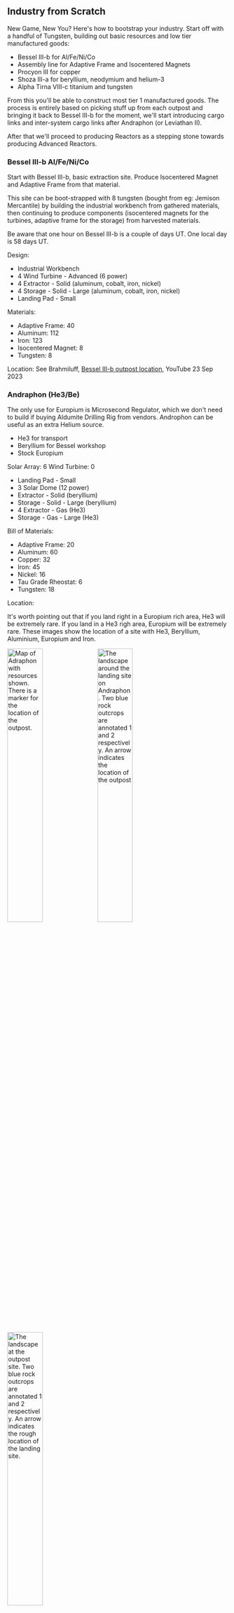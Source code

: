 ## Industry from Scratch

New Game, New You? Here's how to bootstrap your industry. Start off with a handful of Tungsten, building out basic resources and low tier manufactured goods:

- Bessel III-b for Al/Fe/Ni/Co
- Assembly line for Adaptive Frame and Isocentered Magnets
- Procyon III for copper
- Shoza III-a for beryllium, neodymium and helium-3
- Alpha Tirna VIII-c titanium and tungsten

From this you'll be able to construct most tier 1 manufactured goods. The process is entirely based on picking stuff up from each outpost and bringing it back to Bessel III-b for the moment, we'll start introducing cargo links and inter-system cargo links after Andraphon (or Leviathan II).

After that we'll proceed to producing Reactors as a stepping stone towards producing Advanced Reactors.

### Bessel III-b Al/Fe/Ni/Co

Start with Bessel III-b, basic extraction site. Produce Isocentered Magnet and Adaptive Frame from that material.

This site can be boot-strapped with 8 tungsten (bought from eg: Jemison Mercantile) by building the industrial workbench from gathered materials, then continuing to produce components (isocentered magnets for the turbines, adaptive frame for the storage) from harvested materials.

Be aware that one hour on Bessel III-b is a couple of days UT. One local day is 58 days UT.

Design:

- Industrial Workbench
- 4 Wind Turbine - Advanced (6 power)
- 4 Extractor - Solid (aluminum, cobalt, iron, nickel)
- 4 Storage - Solid - Large (aluminum, cobalt, iron, nickel)
- Landing Pad - Small

Materials:

- Adaptive Frame: 40
- Aluminum: 112
- Iron: 123
- Isocentered Magnet: 8
- Tungsten: 8

Location: See Brahmiluff, [Bessel III-b outpost location](https://www.youtube.com/watch?v=NSxSKiD4ahk), YouTube 23 Sep 2023

### Andraphon (He3/Be)

The only use for Europium is Microsecond Regulator, which we don't need to build if buying Aldumite Drilling Rig from vendors. Androphon can be useful as an extra Helium source.

- He3 for transport
- Beryllium for Bessel workshop
- Stock Europium

Solar Array: 6
Wind Turbine: 0

- Landing Pad - Small
- 3 Solar Dome (12 power)
- Extractor - Solid (beryllium)
- Storage - Solid - Large (beryllium)
- 4 Extractor - Gas (He3)
- Storage - Gas - Large (He3)

Bill of Materials:

- Adaptive Frame: 20
- Aluminum: 60
- Copper: 32
- Iron: 45
- Nickel: 16
- Tau Grade Rheostat: 6
- Tungsten: 18


Location:

It's worth pointing out that if you land right in a Europium rich area, He3 will be extremely rare. If you land in a He3 righ area, Europium will be extremely rare. These images show the location of a site with He3, Beryllium, Aluminium, Europium and Iron.

<p>
<img src="images/andraphon-site-map.jpg" alt="Map of Adraphon with resources shown. There is a marker for the location of the outpost." width="40%">
<img src="images/andraphon-site-landscape-landing.jpg" alt="The landscape around the landing site on Andraphon. Two blue rock outcrops are annotated 1 and 2 respectively. An arrow indicates the location of the outpost" width="40%">
<img src="images/andraphon-site-outpost.jpg" alt="The landscape at the outpost site. Two blue rock outcrops are annotated 1 and 2 respectively. An arrow indicates the rough location of the landing site." width="40%">
</p>

Video presentation of this site by JRamosWorks Gaming Fun, [#Starfield Outposts - 5 Resources in One Spot on Andraphon | Great Starter Locations Video 1 of 4](https://www.youtube.com/watch?v=XEJNLgBUXVI)

### Procyon III (Cu, Sealant)

[Procyon III](https://inara.cz/starfield/starsystem/101/#area1624) is one of several convenient sources of **Ionic Liquid**, along with Copper, Fluorine, Tetrafluoride, Water, Antimicrobial, Sealant, and Fiber. All the materials should be available if you select a site in a region rich with Ionic Liquids (bright green patches on the map).

We'll start off with extracting copper to drive industry at Bessel III-b.

Remember to wait for some copper production.

Design:

- Landing Pad - Small
- Industrial Workbench
- Wind Turbine - Advanced (25 power)
- Extractor - Solid (copper)
- 2 Storage - Solid - Large (copper, sealant)
- Extractor - Liquid (water)
- Storage - Liquid - Large (water)
- Greenhouse (sealant)

Bill of Materials:

- Manufactured
  - Adaptive Frame: 35
  - Isocentered Magnet: 2
  - Reactive Gauge: 3 (built on-site using copper extracted locally)
- Solid
  - Aluminum: 78 (+3 for reactive gauge)
  - Iron: 71
  - Nickel: 20
  - Sealant: 3
  - Tungsten: 2
- Gas
  - Fluorine: 4

You should be able to find an appropriate site in various wetlands (regions where Ionic Liquids are available). Look for a flat site with copper, ionic liquids, fluorine, and tetrafluorides. The ionic liquids and tetrafluorides will be needed later for producing isotopic coolant, while the fluorine is necessary for producing greenhouses.

### Alpha Tirna VIII-c (Dy, Pb, Ta, Ti, W, Alkanes)

Power and water are an issue on this planet. Solar Arrays will produce 6 power while Wind Turbines produce 3. Water is only available as vapour. The main minerals of interest here are Titanium for warehouses and Tungsten for extractors.

Design:

- 1 Landing Pad - Small
- 3 Solar Dome (12 power)
- 5 Extractor - Solid (dysprosium, lead, tantalum, titanium, tungsten)
- 5 Storage - Solid - Large (dysprosium, lead, tantalum, titanium, tungsten)
- 1 Extractor - Gas (alkanes)
- 1 Storage - Gas - Large (alkanes)

Materials:

- Manufactured
  - Adaptive Frame: 60
  - Tau Grade Rheostat: 6
- Solid
  - Aluminum: 125
  - Copper: 23
  - Iron: 145
  - Nickel: 4
  - Tungsten: 26

Location:

Check Brahmiluff's location from [8-in-one Resources Tirna VIII-c Outpost Location in Starfield!](https://www.youtube.com/watch?v=pCjAUcrqYGs). Here's the swamp site on the planet resource map with higher level Scanning skill: ![swamp site](images/tirna-viii-c-location-map-swamp-site.jpg)

### Zeta Ophiucui I (silver, ytterbium, polymer)

Design:

- 2 Wind Turbine - Advanced (14 power)
- Landing Pad - Small
- Extractor - Solid (silver)
- Extractor - Solid (ytterbium)
- Storage - Solid - Large (silver)
- Storage - Solid - Large (ytterbium)
- Extractor - Liquid (water)
- Storage - Liquid - Large (water)
- Greenhouse (polymer)
- Storage - Solid - Large (polymer)

Bill of Materials:

- Manufactured
  - Adaptive Frame: 45
  - Isocentered Magnet: 4
  - Reactive Gauge: 3
- Solid
  - Aluminum: 99
  - Iron: 93
  - Nickel: 20
  - Sealant: 3
  - Tungsten: 4
- Gas
  - Fluorine: 4

Location:
<p>
<img src="images/zeta-ophiuchi-i-location-map.jpg" alt="Map of Zeta Ophiuchi I with resources shown. There is a marker for the location of the outpost." width="40%">
<img src="images/zeta-ophiuchi-i-location-landscape.jpg" alt="The landscape around the outpost on Zeta Ophiuchi I intended to help players find the location once they have landed." width="40%">
</p>

Land on the swamp side of a swamp/mountains border. You should find that Ytterbium and Tantalum are *everywhere*. Find a site that has silver and ytterbium, typically the silver will be in small patches, but if you have that patch entirely within the outpost border you can squeeze five extractors onto it (later, during upgrades). It can be useful to have more resources but the important bit is having enough silver to provide industry.

### Shoza III-a (He3, Be, Nd)

Design:

- Landing Pad - Small
- 2 Solar Dome
- 3 Extractor - Solid (aluminum, beryllium, neodymium)
- 3 Storage - Solid - Large (aluminum, beryllium, neodymium)
- Extractor - Gas (he3)
- Storage - Gas - Large (he3)

Materials:

- Manufactured
  - Adaptive Frame: 40
  - Tau Grade Rheostat: 4
- Solid
  - Aluminum: 81
  - Copper: 23
  - Iron: 95
  - Nickel: 4
  - Tungsten: 22

Location:

There's a little circular patch of helium-rich terrain on the edge of a region of neodymium-rich terrain. I've had luck finding helium-3, beryllium and neodymium on Shoza III-a within a few minutes of setting down (and if I don't, just reload the pre-landing save and try a new spot). I won't win any speed runs, but it's not like Leviathan II where things are almost impossible to find.

<p>
<img src="images/shoza-iii-a-location-map.jpg" alt="Map of Shoza III-a with resources shown. There is a marker for the location of the outpost.">
</p>

### Serpentis IV (fiber, structural)

This outpost is where I build my pharmaceutical lab and kitchen. This initial setup will provide fiber and structural material to start building a habitat. A habitat here will be useful to house security detail to complement turrets and robots, all of which will be busy keeping clickbeetles at bay.

Design:

- 1 Landing Pad - Small
- 3 Wind Turbine - Advanced
- 2 Greenhouse (fiber, structural)
- 2 Extractor - Liquid (water)
- Storage - Liquid - Large (water)
- Extractor - Solid (lithium)
- 3 Storage - Solid - Large (fiber, lithium, structural)
- 2 Extractor - Gas (argon, benzene)
- 2 Storage - Gas - Medium (argon, benzene)

Materials:

- Manufactured
  - Adaptive Frame: 60
  - Isocentered Magnet: 6
  - Reactive Gauge: 6
- Solid
  - Aluminum: 115
  - Copper: 26
  - Iron: 91
  - Nickel: 32
  - Sealant: 6
  - Tungsten: 18
- Gas
  - Fluorine: 8

### Gagarin (adhesive)

This outpost isn't strictly necessary, you can buy adhesive and lead in the quantities needed when heading off to build outposts. For completeness, here it is.

Design:

- Landing Pad - Small
- Wind Turbine - Advanced
- Extractor - Liquid (water)
- Greenhouse (adhesive)
- Storage - Solid (adhesive)

Materials:

- Manufactured
  - Adaptive Frame: 8
  - Isocentered Magnet: 2
  - Reactive Gauge: 3
- Solid
  - Aluminum: 23
  - Iron: 29
  - Nickel: 4
  - Sealant: 3
- Gas
  - Fluorine: 4

### Home Base Industry Expansion

With the titanium available from Tirna VIII-c, build some extra storage (home base for me is typcially Serpentis IV):

Design:

- 4 Wind Turbine - Advanced (6 power)
- 9 Storage - Solid - Large (beryllium, copper, dysprosium, europium, neodymium, silver, titanium, tungsten, ytterbium)
- 2 Storage - Gas - Large (alkanes, fluorine)
- 5 Warehouse - Large (adaptive frame, isocentered magnet, isotopic coolant, mag pressure tank, reactive gauge, zero wire)
- 4 Simple Fabricator (adaptive frame, isocentered magnet, mag pressure tank, reactive gauge, zero wire)

Bill of Materials:

- Manufactured
  - Adaptive Frame: 130
  - Isocentered Magnet: 8
  - Zero Wire: 12
- Solid
  - Aluminum: 276
  - Iron: 180
  - Sealant: 8
  - Titanium: 64
  - Tungsten: 16

Import beryllium from Shoza III-a, copper from Procyon III, silver & ytterbium from Zeta Ophiuchi I, alkanes/dysprosium/titanium/tungsten from Alpha Tirna III-c.

Note: if you have the inclination try out this storage arrangement which will adequately serve all your boutique crafting needs. Not shown here is the array of warehouses and fabricators.

<p>
<img src="images/storage-arrangement.jpg" alt="a bird's-eye view of a set of storage containers arranged in groups representing mineral solids, organics, liquids and gasses, and sorted alphabetically within those groups.">
</p>
